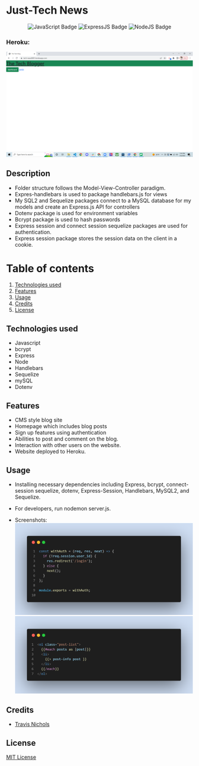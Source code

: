 # Just-Tech News 


<div align="center">
<img src="https://img.shields.io/badge/JavaScript-323330?style=flat&logo=javascript&logoColor=F7DF1E" alt="JavaScript Badge"/>
 <img src="https://img.shields.io/badge/Express.js-white?style=flat&logo=express&logoColor=black" alt="ExpressJS Badge"/>
 <img src="https://img.shields.io/badge/Node.js-43853D?style=flat&logo=node.js&logoColor=white" alt="NodeJS Badge"/>

</div>


### Heroku:
![Heroku Deployment](./assets/Screenshot%20(45).png)



## Description

 * Folder structure follows the Model-View-Controller paradigm.
 * Expres-handlebars is used to package handlebars.js for views
 * My SQL2 and Sequelize packages connect to a MySQL database for my models and create an Express.js API for controllers
 * Dotenv package is used for environment variables
 * Bcrypt package is used to hash passwords
 * Express session and connect session sequelize packages are used for authentication. 
 * Express session package stores the session data on the client in a cookie. 



# Table of contents
1. [Technologies used](#techologies-used)
2. [Features](#features)
3. [Usage](#usage)
4. [Credits](#credits)
5. [License](#license)

## Technologies used
* Javascript
* bcrypt
* Express
* Node
* Handlebars
* Sequelize
* mySQL
* Dotenv




## Features
* CMS style blog site
* Homepage which includes blog posts
* Sign up features using authentication
* Abilities to post and comment on the blog.
* Interaction with other users on the website.
* Website deployed to Heroku.

## Usage
* Installing necessary dependencies including Express, bcrypt, connect-session sequelize, dotenv, Express-Session, Handlebars, MySQL2, and Sequelize.
* For developers, run nodemon server.js.

* Screenshots:
![Update Routes](./assets/auth.png)
![HandleBars](./assets/Handlebars-each.png)

## Credits


* [Travis Nichols](https://github.com/travnichols916/tech-news)


## License
[MIT License](https://choosealicense.com/licenses/mit/)

